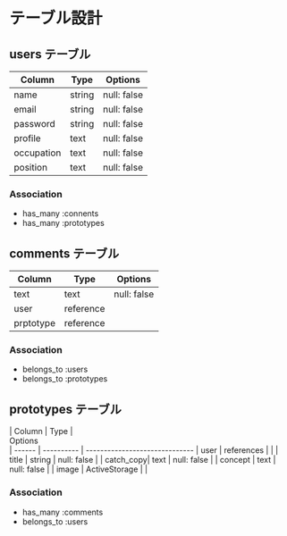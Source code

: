 

# テーブル設計

## users テーブル

| Column             | Type   | Options     |
| ------------------ | ------ | ----------- |
| name               | string | null: false |
| email              | string | null: false |
| password           | string | null: false |
| profile            | text   | null: false |
|occupation          | text   | null: false |
|position            | text   | null: false |
### Association

- has_many :connents
- has_many :prototypes


## comments テーブル

| Column    | Type      | Options     |
| ------    | --------  | ----------- |
| text      | text      | null: false |
| user      | reference |             |
| prptotype | reference |             |

### Association

- belongs_to :users
- belongs_to :prototypes


## prototypes テーブル

| Column    | Type       |            
  Options                        
| ------    | ----------    | ------------------------------ 
| user      | references    |                               |
| title     | string        | null: false                   |
| catch_copy| text          | null: false                   |
| concept   | text          | null: false                   |
| image     | ActiveStorage |                               |

### Association

- has_many :comments
- belongs_to :users


